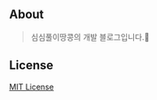 ## About

> 심심풀이땅콩의 개발 블로그입니다.🤘

## License

[MIT License](https://github.com/Gaohaoyang/gaohaoyang.github.io/blob/master/LICENSE.md)
